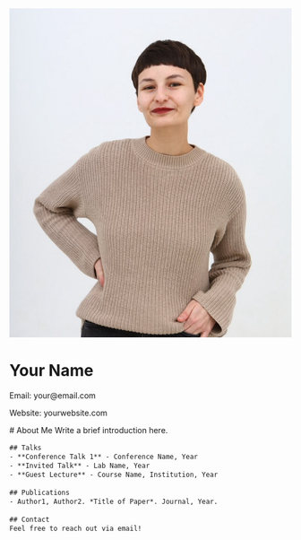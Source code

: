 
<link rel="stylesheet" href="styles.css">

<div class="container">
  <div class="sidebar">
    <img src="assets/photo.jpg" alt="My photo" class="profile-pic">
    <h1>Your Name</h1>
    <p>Email: your@email.com</p>
    <p>Website: yourwebsite.com</p>
  </div>

  <div class="content">
    # About Me
    Write a brief introduction here.

    ## Talks
    - **Conference Talk 1** - Conference Name, Year
    - **Invited Talk** - Lab Name, Year
    - **Guest Lecture** - Course Name, Institution, Year

    ## Publications
    - Author1, Author2. *Title of Paper*. Journal, Year.

    ## Contact
    Feel free to reach out via email!
  </div>
</div>
